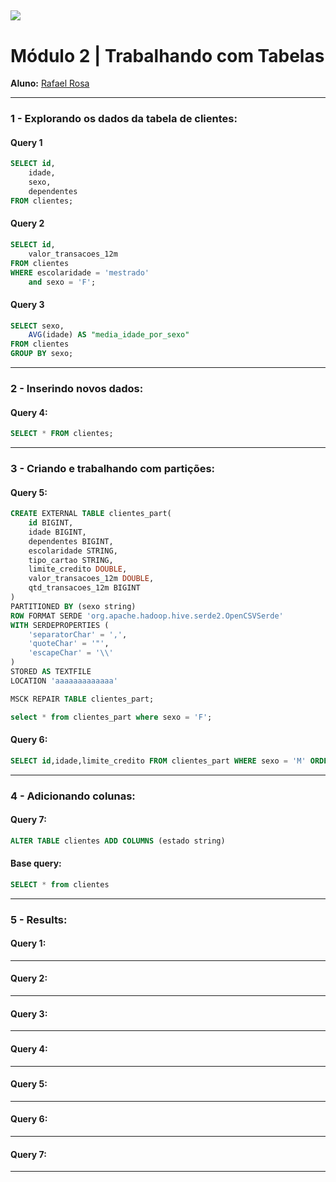 [![](https://raw.githubusercontent.com/raafarosa/Ebac_Data_Scientist_General/main/utilities/newebac_logo_black_half.png)](https://github.com/raafarosa/Ebac_SQL_for_Data_Analysis)
---
# **Módulo 2** | Trabalhando com Tabelas

**Aluno:** [Rafael Rosa](https://www.linkedin.com/in/rafael-rosa-alves/)<br>

---
### **1 - Explorando os dados da tabela de clientes**: <br>
#### Query 1

```sql
SELECT id,
	idade,
	sexo,
	dependentes
FROM clientes;
```
#### Query 2

```sql
SELECT id,
	valor_transacoes_12m
FROM clientes
WHERE escolaridade = 'mestrado'
	and sexo = 'F';
```
#### Query 3
```sql
SELECT sexo,
	AVG(idade) AS "media_idade_por_sexo"
FROM clientes
GROUP BY sexo;
```
---
### **2 - Inserindo novos dados**:

#### **Query 4:** <br>
```sql
SELECT * FROM clientes;
```
---
### **3 - Criando e trabalhando com partições**:

#### **Query 5:** <br>
```sql
CREATE EXTERNAL TABLE clientes_part(
	id BIGINT,
	idade BIGINT,
	dependentes BIGINT,
	escolaridade STRING,
	tipo_cartao STRING,
	limite_credito DOUBLE,
	valor_transacoes_12m DOUBLE,
	qtd_transacoes_12m BIGINT
)
PARTITIONED BY (sexo string)
ROW FORMAT SERDE 'org.apache.hadoop.hive.serde2.OpenCSVSerde'
WITH SERDEPROPERTIES (
	'separatorChar' = ',',
	'quoteChar' = '"',
	'escapeChar' = '\\'
)
STORED AS TEXTFILE
LOCATION 'aaaaaaaaaaaaa'
```
```sql
MSCK REPAIR TABLE clientes_part;
```
```sql
select * from clientes_part where sexo = 'F';
```

#### **Query 6:** <br>
```sql
SELECT id,idade,limite_credito FROM clientes_part WHERE sexo = 'M' ORDER BY limite_credito DESC;
```
---

### **4 - Adicionando colunas:**

#### **Query 7:**

```sql
ALTER TABLE clientes ADD COLUMNS (estado string)
```
#### **Base query:**
```sql
SELECT * from clientes
```
---
### **5 - Results**: <br>

#### **Query 1:**

----

#### **Query 2:**

---

#### **Query 3:**

---

#### **Query 4:**

---

#### **Query 5:**

---

#### **Query 6:**

---

#### **Query 7:**


---